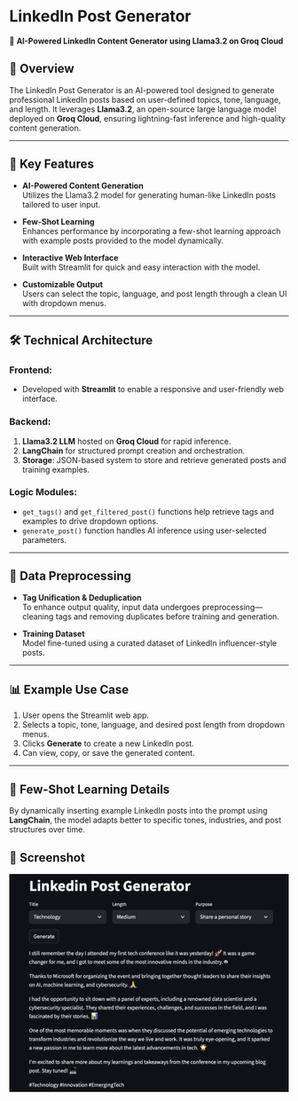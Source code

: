 # LinkedIn Post Generator  
🚀 **AI-Powered LinkedIn Content Generator using Llama3.2 on Groq Cloud**

## 📌 Overview  
The LinkedIn Post Generator is an AI-powered tool designed to generate professional LinkedIn posts based on user-defined topics, tone, language, and length. It leverages **Llama3.2**, an open-source large language model deployed on **Groq Cloud**, ensuring lightning-fast inference and high-quality content generation.

---

## 🤖 Key Features

- **AI-Powered Content Generation**  
  Utilizes the Llama3.2 model for generating human-like LinkedIn posts tailored to user input.

- **Few-Shot Learning**  
  Enhances performance by incorporating a few-shot learning approach with example posts provided to the model dynamically.

- **Interactive Web Interface**  
  Built with Streamlit for quick and easy interaction with the model.

- **Customizable Output**  
  Users can select the topic, language, and post length through a clean UI with dropdown menus.

---

## 🛠️ Technical Architecture

### Frontend:
- Developed with **Streamlit** to enable a responsive and user-friendly web interface.

### Backend:
1. **Llama3.2 LLM** hosted on **Groq Cloud** for rapid inference.  
2. **LangChain** for structured prompt creation and orchestration.  
3. **Storage**: JSON-based system to store and retrieve generated posts and training examples.

### Logic Modules:
- `get_tags()` and `get_filtered_post()` functions help retrieve tags and examples to drive dropdown options.  
- `generate_post()` function handles AI inference using user-selected parameters.

---

## 🧹 Data Preprocessing

- **Tag Unification & Deduplication**  
  To enhance output quality, input data undergoes preprocessing—cleaning tags and removing duplicates before training and generation.

- **Training Dataset**  
  Model fine-tuned using a curated dataset of LinkedIn influencer-style posts.

---

## 📊 Example Use Case

1. User opens the Streamlit web app.  
2. Selects a topic, tone, language, and desired post length from dropdown menus.  
3. Clicks **Generate** to create a new LinkedIn post.  
4. Can view, copy, or save the generated content.

---

## 🧠 Few-Shot Learning Details

By dynamically inserting example LinkedIn posts into the prompt using **LangChain**, the model adapts better to specific tones, industries, and post structures over time.

## 📸 Screenshot

![App Screenshot](assets/screenshot.png)
